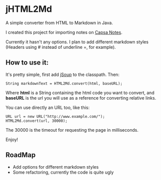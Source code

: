 jHTML2Md
========

A simple converter from HTML to Markdown in Java.

I created this project for importing notes on [Capsa Notes](https://play.google.com/store/apps/details?id=com.runawaybits.capsaandroid.full).

Currently it hasn't any options. I plan to add different markdown styles (Headers using # instead of underline =, for example).

How to use it:
--------------

It's pretty simple, first add [jSoup](http://jsoup.org/) to the classpath. Then:

    String markdownText = HTML2Md.convert(html, baseURL);

Where **html** is a String containing the html code you want to convert, and **baseURL** is the url you will use as a reference for converting relative links.

You can use directly an URL too, like this:

    URL url = new URL("http://www.example.com/");
    HTML2Md.convert(url, 30000);
    
The 30000 is the timeout for requesting the page in milliseconds.

Enjoy!

RoadMap
-------

* Add options for different markdown styles
* Some refactoring, currently the code is quite ugly

